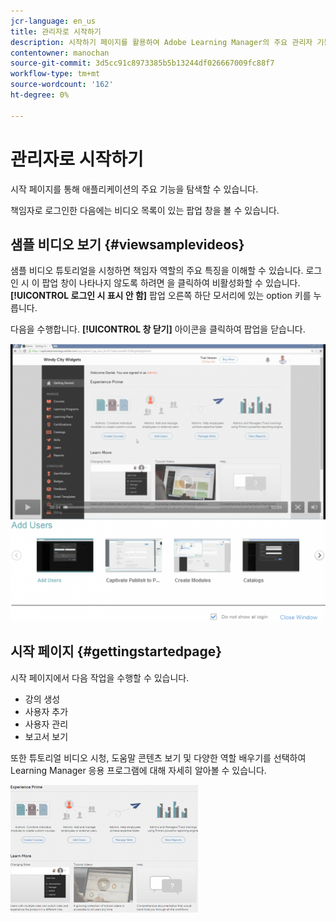 ```yaml
---
jcr-language: en_us
title: 관리자로 시작하기
description: 시작하기 페이지를 활용하여 Adobe Learning Manager의 주요 관리자 기능을 탐색합니다.
contentowner: manochan
source-git-commit: 3d5cc91c8973385b5b13244df026667009fc88f7
workflow-type: tm+mt
source-wordcount: '162'
ht-degree: 0%

---
```




# 관리자로 시작하기

시작 페이지를 통해 애플리케이션의 주요 기능을 탐색할 수 있습니다.

책임자로 로그인한 다음에는 비디오 목록이 있는 팝업 창을 볼 수 있습니다.

## 샘플 비디오 보기 {#viewsamplevideos}

샘플 비디오 튜토리얼을 시청하면 책임자 역할의 주요 특징을 이해할 수 있습니다. 로그인 시 이 팝업 창이 나타나지 않도록 하려면 을 클릭하여 비활성화할 수 있습니다. **[!UICONTROL 로그인 시 표시 안 함]** 팝업 오른쪽 하단 모서리에 있는 option 키를 누릅니다.

다음을 수행합니다. **[!UICONTROL 창 닫기]** 아이콘을 클릭하여 팝업을 닫습니다.

![](assets/welcome-videos-e1439961904106.png)

## 시작 페이지 {#gettingstartedpage}

시작 페이지에서 다음 작업을 수행할 수 있습니다.

* 강의 생성
* 사용자 추가
* 사용자 관리
* 보고서 보기

또한 튜토리얼 비디오 시청, 도움말 콘텐츠 보기 및 다양한 역할 배우기를 선택하여 Learning Manager 응용 프로그램에 대해 자세히 알아볼 수 있습니다.

![](assets/admin-landing-page-300x204.png)

